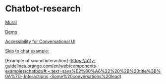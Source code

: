 # Chatbot-research

[Mural](https://app.mural.co/t/departmentofveteransaffairs9999/m/departmentofveteransaffairs9999/1637946592345/1144bf2af9f66a8711808b7f477e56ce433e09b9?sender=829e2c18-ad45-4f)

[Demo](https://staging.va.gov/contact-us/virtual-agent/)

[Accessibility for Conversational UI](https://www.boia.org/blog/five-key-accessibility-considerations-for-chatbots)

[Skip to chat example:](https://a11y-guidelines.orange.com/en/web/components-examples/chatbot/)

[Example of sound interaction] (https://a11y-guidelines.orange.com/en/web/components-examples/chatbot/#:~:text=says%E2%80%A6%22%20%2B%20title%3B%0A%7D-,Interactions,-Some%20conversations%20lead)

